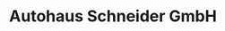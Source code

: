 ---
title: "Autohaus Schneider GmbH"
url: /idstein/autohaus-schneider-gmbh-rudolfstrasse-2/
shop: Autohaus
---